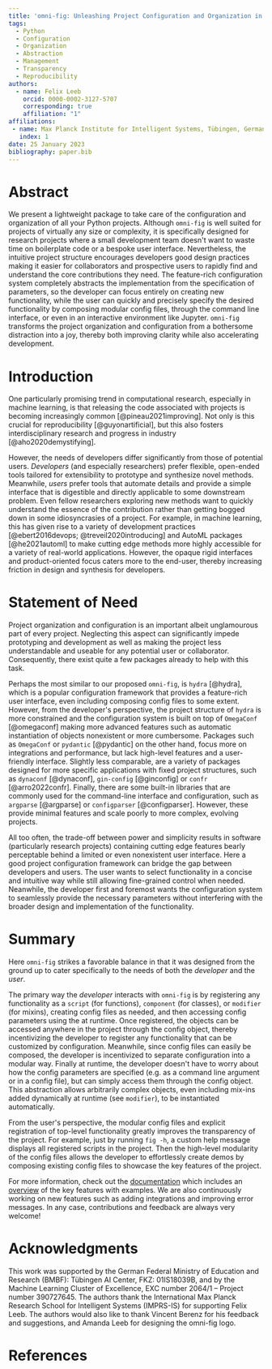 ```yaml
---
title: 'omni-fig: Unleashing Project Configuration and Organization in Python'
tags:
  - Python
  - Configuration
  - Organization
  - Abstraction
  - Management
  - Transparency
  - Reproducibility
authors:
  - name: Felix Leeb
    orcid: 0000-0002-3127-5707 
    corresponding: true
    affiliation: "1"
affiliations:
 - name: Max Planck Institute for Intelligent Systems, Tübingen, Germany
   index: 1
date: 25 January 2023
bibliography: paper.bib
---
```


# Abstract

We present a lightweight package to take care of the configuration and organization of all your Python projects.
Although `omni-fig` is well suited for projects of virtually any size or complexity, it is specifically designed for research projects where a small development team doesn't want to waste time on boilerplate code or a bespoke user interface.
Nevertheless, the intuitive project structure encourages developers good design practices making it easier for collaborators and prospective users to rapidly find and understand the core contributions they need.
The feature-rich configuration system completely abstracts the implementation from the specification of parameters, so the developer can focus entirely on creating new functionality, while the user can quickly and precisely specify the desired functionality by composing modular config files, through the command line interface, or even in an interactive environment like Jupyter.
`omni-fig` transforms the project organization and configuration from a bothersome distraction into a joy, thereby both improving clarity while also accelerating development.

# Introduction

One particularly promising trend in computational research, especially in machine learning, is that releasing the code associated with projects is becoming increasingly common [@pineau2021improving]. Not only is this crucial for reproducibility [@guyonartificial], but this also fosters interdisciplinary research and progress in industry [@aho2020demystifying].

However, the needs of developers differ significantly from those of potential users. *Developers* (and especially researchers) prefer flexible, open-ended tools tailored for extensibility to prototype and synthesize novel methods. Meanwhile, *users* prefer tools that automate details and provide a simple interface that is digestible and directly applicable to some downstream problem. Even fellow researchers exploring new methods want to quickly understand the essence of the contribution rather than getting bogged down in some idiosyncrasies of a project.
For example, in machine learning, this has given rise to a variety of development practices [@ebert2016devops; @treveil2020introducing] and AutoML packages [@he2021automl] to make cutting edge methods more highly accessible for a variety of real-world applications. However, the opaque rigid interfaces and product-oriented focus caters more to the end-user, thereby increasing friction in design and synthesis for developers.

# Statement of Need

Project organization and configuration is an important albeit unglamourous part of every project. Neglecting this aspect can significantly impede prototyping and development as well as making the project less understandable and useable for any potential user or collaborator. Consequently, there exist quite a few packages already to help with this task.

Perhaps the most similar to our proposed `omni-fig`, is `hydra` [@hydra], which is a popular configuration framework that provides a feature-rich user interface, even including composing config files to some extent. However, from the developer's perspective, the project structure of `hydra` is more constrained and the configuration system is built on top of `OmegaConf` [@omegaconf] making more advanced features such as automatic instantiation of objects nonexistent or more cumbersome. Packages such as `OmegaConf` or `pydantic` [@pydantic] on the other hand, focus more on integrations and performance, but lack high-level features and a user-friendly interface. Slightly less comparable, are a variety of packages designed for more specific applications with fixed project structures, such as `dynaconf` [@dynaconf], `gin-config` [@ginconfig] or `confr` [@arro2022confr]. Finally, there are some built-in libraries that are commonly used for the command-line interface and configuration, such as `argparse` [@argparse] or `configparser` [@configparser]. However, these provide minimal features and scale poorly to more complex, evolving projects.

All too often, the trade-off between power and simplicity results in software (particularly research projects) containing cutting edge features bearly perceptable behind a limited or even nonexistent user interface. Here a good project configuration framework can bridge the gap between developers and users. The user wants to select functionality in a concise and intuitive way while still allowing fine-grained control when needed.
Neanwhile, the developer first and foremost wants the configuration system to seamlessly provide the necessary parameters without interfering with the broader design and implementation of the functionality.

# Summary

Here `omni-fig` strikes a favorable balance in that it was designed from the ground up to cater specifically to the needs of both the *developer* and the *user*.

The primary way the *developer* interacts with `omni-fig` is by registering any functionality as a `script` (for functions), `component` (for classes), or `modifier` (for mixins), creating config files as needed, and then accessing config parameters using the at runtime. Once registered, the objects can be accessed anywhere in the project through the config object, thereby incentivizing the developer to register any functionality that can be customized by configuration. Meanwhile, since config files can easily be composed, the developer is incentivized to separate configuration into a modular way. Finally at runtime, the developer doesn't have to worry about how the config parameters are specified (e.g. as a command line argument or in a config file), but can simply access them through the config object. This abstraction allows arbitrarily complex objects, even including mix-ins added dynamically at runtime (see `modifier`), to be instantiated automatically.

From the user's perspective, the modular config files and explicit registration of top-level functionality greatly improves the transparency of the project. For example, just by running `fig -h`, a custom help message displays all registered scripts in the project. Then the high-level modularity of the config files allows the developer to effortlessly create demos by composing existing config files to showcase the key features of the project.

For more information, check out the [documentation](https://omnifig.readthedocs.io/en/latest/) which includes an [overview](https://omnifig.readthedocs.io/en/latest/highlights.html) of the key features with examples. We are also continuously working on new features such as adding integrations and improving error messages. In any case, contributions and feedback are always very welcome!


# Acknowledgments

This work was supported by the German Federal Ministry of Education and Research (BMBF):
Tübingen AI Center, FKZ: 01IS18039B, and by the Machine Learning Cluster of Excellence, EXC
number 2064/1 – Project number 390727645. The authors thank the International Max Planck
Research School for Intelligent Systems (IMPRS-IS) for supporting Felix Leeb. 
The authors would also like to thank Vincent Berenz for his feedback and suggestions, 
and Amanda Leeb for designing the omni-fig logo.


# References
